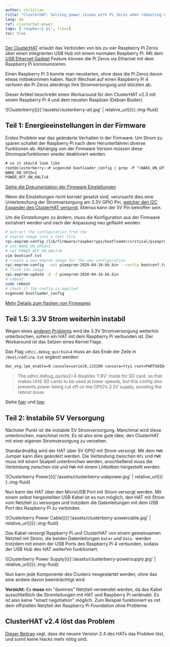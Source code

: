 ```yaml
---
author: christian
title: "ClusterHAT: Solving power issues with Pi Zeros when rebooting Pi 4"
lang: de
ref: clusterhat-power
tags: ['raspberry pi', linux]
toc: true
---
```


[Der ClusterHAT][hat] erlaubt das Verbinden von bis zu vier Raspberry
Pi Zeros über einen integrierten USB Hub mit einem normalen Raspberry Pi.
Mit dem [USB Ethernet Gadget][gadget] Feature können die Pi Zeros via Ethernet
mit dem Raspberry Pi kommunizieren.

Einen Raspberry Pi 3 konnte man neustarten, ohne dass die Pi Zeros davon
etwas mitbekommen haben. Nach Wechsel auf einen Raspberry Pi 4 verloren
die Pi Zeros allerdings ihre Strom&shy;versorgung und stürzten ab.

Dieser Artikel beschreibt einen Workaround für den ClusterHAT v2.3 mit
einem Raspberry Pi 4 und dem neusten Raspbian (Debian Buster).

![Clusterberry]({{'/assets/clusterberry-alt.jpg' | relative_url}}){:.img-fluid}

[hat]: https://clusterhat.com/
[gadget]: https://learn.adafruit.com/turning-your-raspberry-pi-zero-into-a-usb-gadget/ethernet-gadget
[fconf]: https://www.raspberrypi.org/documentation/hardware/raspberrypi/bcm2711_bootloader_config.md
[fflash]: https://www.raspberrypi.org/documentation/hardware/raspberrypi/booteeprom.md
[3v3]: https://groups.google.com/g/clusterhat/c/HYZ5KvayFco/m/i-VY7zJuAQAJ
[3v3b]: https://github.com/raspberrypi/linux/issues/3065
[3v3c]: https://community.blokas.io/t/pisound-with-raspberry-pi-4/1238/12
[newver]: https://groups.google.com/g/clusterhat/c/HYZ5KvayFco/m/i-VY7zJuAQAJ

## Teil 1: Energieeinstellungen in der Firmware

Erstes Problem war das geänderte Verhalten in der Firmware. Um Strom zu sparen
schaltet der Raspberry Pi nach dem Herunter&shy;fahren diverse Funktionen ab.
Abhängig von der Firmware Version müssen diese Stromspar&shy;funktionen wieder
deaktiviert werden.

```txt
# so it should look like
root@clusterberry:~# vcgencmd bootloader_config | grep -P "(WAKE_ON_GPIO|POWER_OFF_ON_HALT)"
WAKE_ON_GPIO=1
POWER_OFF_ON_HALT=0
```

[Siehe die Dokumentation der Firmware Einstellungen][fconf]

Wenn die Einstellungen nicht korrekt gesetzt sind, verursacht dies eine Unterbrechung
der Strom&shy;versorgung am 3.3V GPIO Pin, [welcher den I2C Expander des ClusterHAT versorgt][3v3].
Ebenso kann der 5V Pin betroffen sein.

Um die Einstellungen zu ändern, muss die Konfiguration aus der Firmware extrahiert
werden und nach der Anpassung neu geflasht werden.

```sh
# extract the configuration from the
# eeprom image into a text file
rpi-eeprom-config /lib/firmware/raspberrypi/bootloader/critical/pieeprom-2020-04-16.bin > bootconf.txt
# set WAKE_ON_GPIO=1
# set POWER_OFF_ON_HALT=0
vim bootconf.txt
# create a new eeprom image for the new configuration
rpi-eeprom-config --out pieeprom-2020-04-16-bb.bin --config bootconf.txt /lib/firmware/raspberrypi/bootloader/critical/pieeprom-2020-04-16.bin
# flash the image
rpi-eeprom-update -d -f pieeprom-2020-04-16-bb.bin
# reboot
sudo reboot
# check if the config is applied
vcgencmd bootloader_config
```

[Mehr Details zum flashen von Firmwares][fflash]

## Teil 1.5: 3.3V Strom weiterhin instabil

Wegen eines [anderen Problems][3v3b] wird die 3.3V Strom&shy;versorgung weiterhin unterbrochen,
sofern ein HAT mit dem Raspberry Pi verbunden ist. Der Workaround ist das Setzen eines
Kernel Flags.

Das Flag `sdhci.debug_quirks2=4` muss an das Ende der Zeile in `/boot/cmdline.txt`
ergänzt werden:

```txt
dwc_otg.lpm_enable=0 console=serial0,115200 console=tty1 root=PARTUUID=9dc0f4ed-02 rootfstype=ext4 elevator=deadline fsck.repair=yes rootwait sdhci.debug_quirks2=4
```

> The sdhci.debug_quirks2=4 disables ‘1.8V’ mode for SD card, so that makes UHS SD
> cards to be used at lower speeds, but this config also prevents power being
> cut off on the GPIO’s 3.3V supply, avoiding the reboot issue.

Siehe [hier][3v3b] und [hier][3v3c].

## Teil 2: Instabile 5V Versorgung

Nächster Punkt ist die instabile 5V Strom&shy;versorgung. Manchmal wird diese
unterbrochen, manchmal nicht. Es ist also eine gute Idee, den ClusterHAT
mit einer eigenen Strom&shy;versorgung zu versehen.

Standard&shy;mäßig wird der HAT über 5V GPIO mit Strom versorgt. Mit dem `PWR`
Jumper kann dies geändert werden. Die Verbindung zwischen `RPi` und `PWR`
muss mit einem Skalpell unterbrochen werden, anschließend muss die Verbindung
zwischen `USB` und `PWR` mit einem Lötkolben hergestellt werden.

![Clusterberry Power]({{'/assets/clusterberry-usbpower.jpg' | relative_url}}){:.img-fluid}

Nun kann der HAT über den MicroUSB Port mit Strom versorgt werden. Mit einem
selbst hergestellten USB Kabel ist es nun möglich, den HAT mit Strom vom Netzteil
zu versorgen und trotzdem die Daten&shy;leitungen mit dem USB Port des Raspberry Pi zu verbinden.

![Clusterberry Power Cable]({{'/assets/clusterberry-powercable.jpg' | relative_url}}){:.img-fluid}

Das Kabel versorgt Raspberry Pi und ClusterHAT von einem gemeinsamen Netzteil mit Strom,
die beiden Daten&shy;leitungen `Data+` und `Data-` werden trotzdem mit einem der USB Ports des
Raspberry Pi 4 verbunden, sodass der USB Hub des HAT weiterhin funktioniert.

![Clusterberry Power Supply]({{'/assets/clusterberry-powersupply.jpg' | relative_url}}){:.img-fluid}

Nun kann jede Komponente des Clusters neugestartet werden, ohne das eine
andere davon beeinträchtigt wird.

**Vorsicht:** Es **muss** ein "dummes" Netzteil verwendet werden, da das Kabel ausschließlich
die Strom&shy;leitungen mit HAT und Raspberry Pi verbindet. Es ist also keine "smart negotiation"
möglich. Zum Beispiel funktioniert es mit dem offiziellen Netzteil der Raspberry Pi Foundation
ohne Probleme.

## ClusterHAT v2.4 löst das Problem

[Dieser Beitrag][newver] sagt, dass die neuere Version 2.4 des HATs das Problem löst,
und somit keine Hacks mehr nötig sind.

